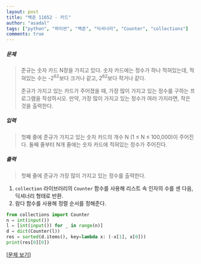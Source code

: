 ```yaml
---
layout: post
title: "백준 11652 - 카드"
author: "asadal"
tags: ["python", "파이썬", "백준", "딕셔너리", "Counter", "collections"]
comments: true
---
```


##### 문제

>준규는 숫자 카드 N장을 가지고 있다. 숫자 카드에는 정수가 하나 적혀있는데, 적혀있는 수는 -2<sup>62</sup>보다 크거나 같고, 2<sup>62</sup>보다 작거나 같다.
>
>준규가 가지고 있는 카드가 주어졌을 때, 가장 많이 가지고 있는 정수를 구하는 프로그램을 작성하시오. 만약, 가장 많이 가지고 있는 정수가 여러 가지라면, 작은 것을 출력한다.

##### 입력

> 첫째 줄에 준규가 가지고 있는 숫자 카드의 개수 N (1 ≤ N ≤ 100,000)이 주어진다. 둘째 줄부터 N개 줄에는 숫자 카드에 적혀있는 정수가 주어진다.

##### 출력

> 첫째 줄에 준규가 가장 많이 가지고 있는 정수를 출력한다.

1. `collection` 라이브러리의 `Counter` 함수를 사용해 리스트 속 인자의 수를 센 다음, 딕셔너리 형태로 반환.
2. 람다 함수를 사용해 정렬 순서를 정해준다.

```python
from collections import Counter
n = int(input())
l = [int(input()) for _ in range(n)]
d = dict(Counter(l))
res = sorted(d.items(), key=lambda x: (-x[1], x[0]))
print(res[0][0])
```

[[문제 보기](https://www.acmicpc.net/problem/11652)]
